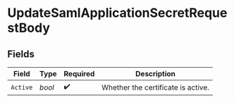 # UpdateSamlApplicationSecretRequestBody


## Fields

| Field                              | Type                               | Required                           | Description                        |
| ---------------------------------- | ---------------------------------- | ---------------------------------- | ---------------------------------- |
| `Active`                           | *bool*                             | :heavy_check_mark:                 | Whether the certificate is active. |